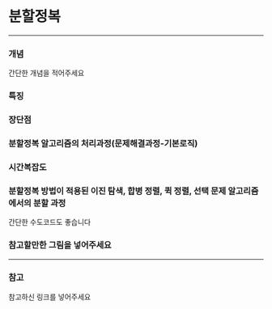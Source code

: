 # 분할정복      
---   








### 개념     
간단한 개념을 적어주세요    
    
        
            
 
     
         
           

### 특징    



     
          





### 장단점     
     
     
     



### 분할정복 알고리즘의 처리과정(문제해결과정-기본로직)     




      
          




### 시간복잡도     




      
         



### 분할정복 방법이 적용된 이진 탐색, 합병 정렬, 퀵 정렬, 선택 문제 알고리즘에서의 분할 과정      
간단한 수도코드도 좋습니다     




     
     



### 참고할만한 그림을 넣어주세요     






---  
### 참고     
참고하신 링크를 넣어주세요    
